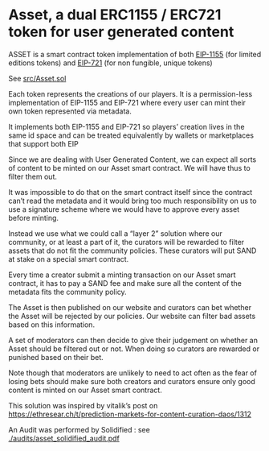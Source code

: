 Asset, a dual ERC1155 / ERC721 token for user generated content
===============================================================

ASSET is a smart contract token implementation of both [EIP-1155](https://eips.ethereum.org/EIPS/eip-1155) (for limited editions tokens) and [EIP-721](https://eips.ethereum.org/EIPS/eip-721) (for non fungible, unique tokens)

See [src/Asset.sol](../src/Asset.sol)

Each token represents the creations of our players. It is a permission-less implementation of EIP-1155 and EIP-721 where every user can mint their own token represented via metadata.

It implements both EIP-1155 and EIP-721 so players’ creation lives in the same id space and can be treated equivalently by wallets or marketplaces that support both EIP

Since we are dealing with User Generated Content, we can expect all sorts of content to be minted on our Asset smart contract. We will have thus to filter them out.

It was impossible to do that on the smart contract itself since the contract can’t read the metadata and it would bring too much responsibility on us to use a signature scheme where we would have to approve every asset before minting.

Instead we use what we could call a “layer 2” solution where our community, or at least a part of it, the curators will be rewarded to filter assets that do not fit the community policies. These curators will put SAND at stake on a special smart contract.

Every time a creator submit a minting transaction on our Asset smart contract, it has to pay a SAND fee and make sure all the content of the metadata fits the community policy.

The Asset is then published on our website and curators can bet whether the Asset will be rejected by our policies. Our website can filter bad assets based on this information.

A set of moderators can then decide to give their judgement on whether an Asset should be filtered out or not. When doing so curators are rewarded or punished based on their bet. 

Note though that moderators are unlikely to need to act often as the fear of losing bets should make sure both creators and curators ensure only good content is minted on our Asset smart contract.

This solution was inspired by vitalik’s post on https://ethresear.ch/t/prediction-markets-for-content-curation-daos/1312

An Audit was performed by Solidified : see [./audits/asset_solidified_audit.pdf](./audits/asset_solidified_audit.pdf)
